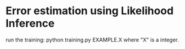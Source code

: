 # Error estimation using Likelihood Inference

run the training: python training.py EXAMPLE.X
where "X" is a integer.
